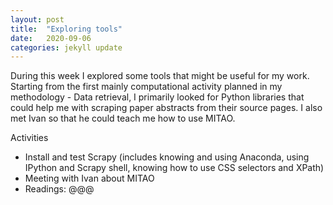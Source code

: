 ```yaml
---
layout: post
title:  "Exploring tools"
date:   2020-09-06 
categories: jekyll update
---
```

During this week I explored some tools that might be useful for my work. 
Starting from the first mainly computational activity planned in my methodology - Data retrieval, I primarily looked for Python libraries that could help me with scraping paper abstracts from their source pages. I also met Ivan so that he could teach me how to use MITAO. 

Activities
- Install and test Scrapy (includes knowing and using Anaconda, using IPython and Scrapy shell, knowing how to use CSS selectors and XPath)  
- Meeting with Ivan about MITAO
- Readings: @@@
 